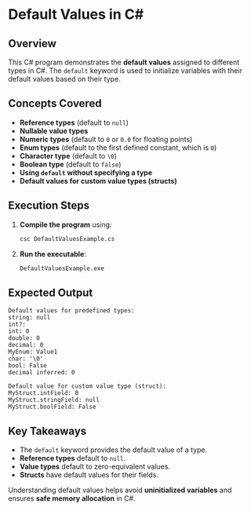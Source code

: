 # Default Values in C#

## Overview
This C# program demonstrates the **default values** assigned to different types in C#. The `default` keyword is used to initialize variables with their default values based on their type.

## Concepts Covered
- **Reference types** (default to `null`)
- **Nullable value types**
- **Numeric types** (default to `0` or `0.0` for floating points)
- **Enum types** (default to the first defined constant, which is `0`)
- **Character type** (default to `\0`)
- **Boolean type** (default to `false`)
- **Using `default` without specifying a type**
- **Default values for custom value types (structs)**

## Execution Steps

1. **Compile the program** using:
   ```sh
   csc DefaultValuesExample.cs
   ```
2. **Run the executable**:
   ```sh
   DefaultValuesExample.exe
   ```

## Expected Output
```
Default values for predefined types:
string: null
int?:
int: 0
double: 0
decimal: 0
MyEnum: Value1
char: '\0'
bool: False
decimal inferred: 0

Default value for custom value type (struct):
MyStruct.intField: 0
MyStruct.stringField: null
MyStruct.boolField: False
```

## Key Takeaways
- The `default` keyword provides the default value of a type.
- **Reference types** default to `null`.
- **Value types** default to zero-equivalent values.
- **Structs** have default values for their fields.

Understanding default values helps avoid **uninitialized variables** and ensures **safe memory allocation** in C#.

